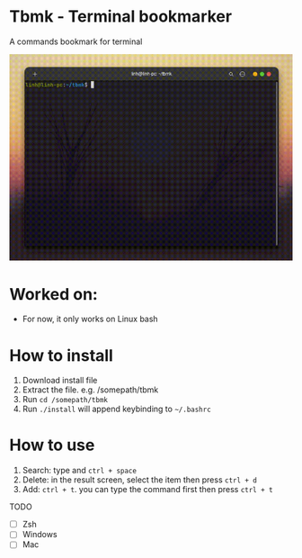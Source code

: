 # Tbmk - Terminal bookmarker

A commands bookmark for terminal

![](./tbmk.gif)

# Worked on:
- For now, it only works on Linux bash

# How to install
1. Download install file
2. Extract the file. e.g. /somepath/tbmk
3. Run `cd /somepath/tbmk`
4. Run `./install` will append keybinding to `~/.bashrc`

# How to use

1. Search: type and `ctrl + space`
2. Delete: in the result screen, select the item then press `ctrl + d`
3. Add: `ctrl + t`. you can type the command first then press `ctrl + t`


TODO

- [ ] Zsh
- [ ] Windows
- [ ] Mac
